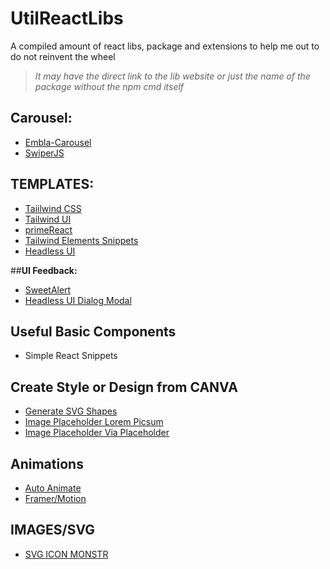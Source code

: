 # **UtilReactLibs**
A compiled amount of react libs, package and extensions to help me out to do not reinvent the wheel
> _It may have the direct link to the lib website or just the name of the package without the npm cmd itself_

## **Carousel:**
 - [Embla-Carousel](https://www.embla-carousel.com/)
 - [SwiperJS](https://swiperjs.com/)

## **TEMPLATES:**
 - [Taiilwind CSS](https://tailwindcss.com/)
 - [Tailwind UI](https://tailwindui.com/)
 - [primeReact](https://primereact.org/)
 - [Tailwind Elements Snippets](https://react-tailwind-snippets.vercel.app/snippets)
 - [Headless UI](https://headlessui.com/)

##**UI Feedback:**
 - [SweetAlert](https://sweetalert2.github.io/)
 - [Headless UI Dialog Modal](https://headlessui.com/react/dialog)

## **Useful Basic Components**
 - Simple React Snippets

## **Create Style or Design from CANVA**
 - [Generate SVG Shapes](https://www.softr.io/tools/svg-shape-generator)
 - [Image Placeholder Lorem Picsum](https://picsum.photos/)
 - [Image Placeholder Via Placeholder](https://via.placeholder.com/150)

## **Animations**
 - [Auto Animate](https://auto-animate.formkit.com/#installation)
 - [Framer/Motion](https://www.framer.com/motion/)

## **IMAGES/SVG**
 - [SVG ICON MONSTR](https://iconmonstr.com/)
